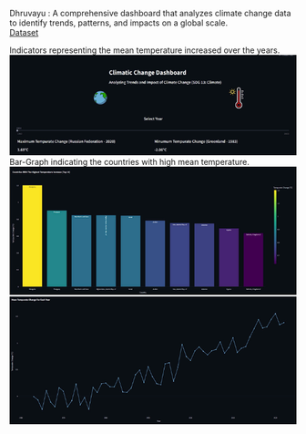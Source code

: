 Dhruvayu :  A comprehensive dashboard that analyzes climate change data to identify trends, patterns, and impacts on a global scale.        
[Dataset](climate_change_indicators.csv)

Indicators representing the mean temperature increased over the years.
![Introductory Page](project_photos/Indicator.png)
Bar-Graph indicating the countries with high mean temperature.
![Country Wise BarGraph](project_photos/Bar_Graph.png)
![Year Wise LineChart](project_photos/Line_Chart.png)






